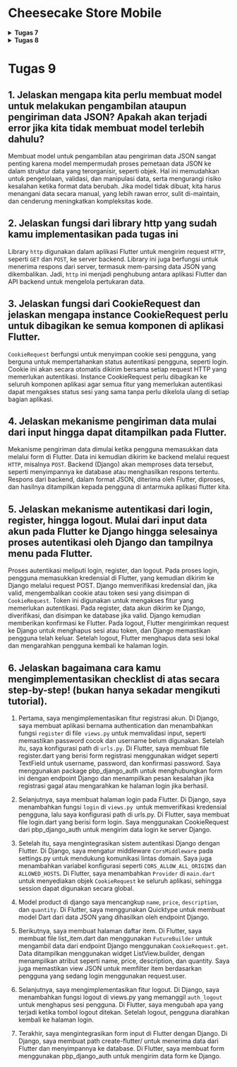 # Cheesecake Store Mobile

<details>
<summary><b>Tugas 7</b></summary>

# Tugas 7
## 1. Jelaskan apa yang dimaksud dengan stateless widget dan stateful widget, dan jelaskan perbedaan dari keduanya.
Stateless Widget adalah widget yang tampilannya tetap dan tidak berubah selama aplikasi berjalan karena tidak memiliki state (keadaan) yang bisa berubah. Sebaliknya, Stateful Widget adalah widget yang memiliki state internal yang dapat berubah-ubah, sehingga bisa memperbarui tampilan saat ada perubahan data. Jadi, perbedaannya terletak pada kemampuan Stateful Widget untuk merespons perubahan dan memperbarui UI, sedangkan Stateless Widget tidak bisa melakukan itu.

## 2. Sebutkan widget apa saja yang kamu gunakan pada proyek ini dan jelaskan fungsinya.
Dalam kode saya, saya menggunakan beberapa widget:
1. Scaffold: Menyediakan struktur dasar aplikasi dengan AppBar dan body.
2. AppBar: Menampilkan bar di bagian atas aplikasi yang berisi judul.
3. Padding: Memberikan jarak di sekitar widget anaknya.
4. Column: Menyusun widget secara vertikal.
5. Row: Menyusun widget secara horizontal.
6. Card: Menampilkan kotak dengan sudut melengkung dan bayangan, digunakan dalam InfoCard.
7. Container: Membungkus widget lain dan memungkinkan pengaturan ukuran, padding, dan dekorasi.
8. Text: Menampilkan teks di layar.
9. SizedBox: Memberikan jarak vertikal antara widget.
10. Center: Menempatkan widget di tengah parent-nya.
11. GridView.count: Menampilkan widget dalam bentuk grid dengan jumlah kolom tertentu.
12. Material: Menyediakan efek material seperti bayangan dan warna latar belakang.
13. InkWell: Menangani interaksi sentuhan pada widget dan memberikan efek ripple.
14. Icon: Menampilkan ikon.
15. SnackBar: Menampilkan pesan sementara di bagian bawah layar.

## 3. Apa fungsi dari setState()? Jelaskan variabel apa saja yang dapat terdampak dengan fungsi tersebut.
Fungsi `setState()` digunakan dalam Stateful Widget untuk memberi tahu Flutter bahwa ada perubahan pada state internal widget, sehingga framework perlu membangun ulang UI dengan data terbaru. Variabel yang terpengaruh adalah semua variabel state yang didefinisikan dalam kelas State. Dalam kode saya, karena menggunakan StatelessWidget, fungsi `setState()` tidak digunakan karena tidak ada state yang berubah.

## 4. Jelaskan perbedaan antara const dengan final.
Perbedaan antara `const` dan `final`:
* `const`: Digunakan untuk mendefinisikan nilai konstan pada waktu kompilasi (compile-time constant). Nilainya harus sudah diketahui sebelum program berjalan dan bersifat immutable.
* `final`: Digunakan untuk variabel yang nilainya ditetapkan sekali dan tidak dapat diubah setelahnya. Nilainya dapat ditentukan saat runtime, bukan hanya pada waktu kompilasi.

## 5. Jelaskan bagaimana cara kamu mengimplementasikan checklist-checklist di atas.
1. Saya membuat proyek flutter bernama cheesecake-store-mobile, karena saya memilih untuk menggunakan vscode, dan saya sudah menginstall semua extension yang dibutuhkan, saya membuat proyek flutter ini dengan menekan `command + shift + p`.
2. Lalu saya merapikan kode dengan memindahkan beberapa potongan kode ke dalam `menu.dart` yang saya buat.
3. Untuk membuat tiga tombol sederhana dengan ikon dan teks untuk: **Lihat Daftar Produk**, **Tambah Produk**, dan **Logout**, saya mengimplementasikan menggunakan kelas `ItemHomepage` yang mendefinisikan nama, ikon, dan warna tombol. Objek-objek ini dimasukkan ke dalam list `items`:

     ```dart
     final List<ItemHomepage> items = [
       ItemHomepage("Lihat Daftar Produk", Icons.shopping_cart, Colors.pink[300]!, "Kamu telah menekan tombol Lihat Daftar Produk"),
       ItemHomepage("Tambah Produk", Icons.add, Colors.pink[200]!, "Kamu telah menekan tombol Tambah Produk"),
       ItemHomepage("Logout", Icons.logout, Colors.pink[100]!, "Kamu telah menekan tombol Logout"),
     ];
     ```
4. Untuk mengimplementasikan warna-warna yang berbeda untuk setiap tombol, setiap item dalam list `items` memiliki properti `color` yang digunakan untuk mengatur warna latar belakang di `ItemCard`. Warna ini diatur menggunakan widget `Material`:
     ```dart
     return Material(
       color: item.color, // Warna diambil dari properti color
       borderRadius: BorderRadius.circular(12),
       child: InkWell(
         // Aksi untuk interaksi
       ),
     );
     ```
5. Untuk memunculkan snackbar dengan tulisan tertentu ketika tombol ditekan, di dalam `ItemCard`, Saya memakain `InkWell` untuk menangani aksi ketika tombol ditekan. Ketika tombol ditekan, `ScaffoldMessenger` digunakan untuk menampilkan `Snackbar` dengan pesan yang menyesuaikan nama tombol:

     ```dart
     onTap: () {
       ScaffoldMessenger.of(context)
         ..hideCurrentSnackBar()
         ..showSnackBar(
           SnackBar(content: Text("Kamu telah menekan tombol ${item.name}")),
         );
     },
     ```
</details>

<details>
<summary><b>Tugas 8</b></summary>

# Tugas 8
## 1. Apa kegunaan const di Flutter? Jelaskan apa keuntungan ketika menggunakan const pada kode Flutter. Kapan sebaiknya kita menggunakan const, dan kapan sebaiknya tidak digunakan?
`const` digunakan di Flutter untuk mendefinisikan objek-objek yang bersifat immutable (tidak dapat diubah) dan membuat mereka menjadi compile-time constants. Artinya, nilai-nilai ini ditentukan saat kompilasi, bukan saat runtime. Ini menghemat memori karena Flutter tidak perlu membuat ulang objek tersebut setiap kali widget di-render ulang. Keuntungan menggunakan `const` adalah peningkatan performa karena objek `const` hanya dibuat sekali. Sebaiknya kita menggunakan `const` pada widget yang sifatnya statis dan tidak akan berubah (misalnya teks, ikon, atau padding yang tidak berubah sepanjang siklus aplikasi), dan juga untuk elemen-elemen yang sering digunakan dalam berbagai tempat dengan nilai yang sama (misalnya warna atau margin yang tetap). Namun, hindari `const` jika widget tersebut akan berubah-ubah berdasarkan state atau kondisi tertentu.

## 2. Jelaskan dan bandingkan penggunaan Column dan Row pada Flutter. Berikan contoh implementasi dari masing-masing layout widget ini!
`Column` dan `Row` adalah widget layout di Flutter yang memungkinkan untuk menempatkan widget-widget lain di dalamnya dalam bentuk baris (vertikal) atau kolom (horizontal).
* `Column`: Menyusun widget secara vertikal (dari atas ke bawah). Biasanya digunakan untuk menumpuk elemen dalam satu kolom di layar.
* `Row`: Menyusun widget secara horizontal (dari kiri ke kanan). Digunakan untuk menempatkan elemen-elemen secara berdampingan.

Contoh implementasi Column:
```dart
Column(
  children: [
    Text("Item 1"),
    Text("Item 2"),
  ],
);
```
Contoh implementasi Row:
```dart
Row(
  children: [
    Icon(Icons.star),
    Text("Rating"),
  ],
);
```

## 3. Sebutkan apa saja elemen input yang kamu gunakan pada halaman form yang kamu buat pada tugas kali ini. Apakah terdapat elemen input Flutter lain yang tidak kamu gunakan pada tugas ini? Jelaskan!
Elemen input yang digunakan pada halaman form:
* `TextFormField`: Untuk mengisi data teks pada formulir seperti name, size, prize, description, dan note.

Elemen input Flutter lain yang tidak digunakan pada tugas ini:
* `Checkbox`: Untuk memilih antara dua opsi (on/off).
* `Switch`: Untuk opsi aktif/non-aktif dalam bentuk saklar.
* `Slider`: Untuk memilih nilai dalam rentang tertentu.
* `DropdownButton`: Untuk memilih satu dari beberapa opsi dalam bentuk dropdown.
* `DatePicker/TimePicker`: Untuk memilih tanggal atau waktu, yang biasanya digunakan pada aplikasi dengan data waktu.
* `Radio`: Untuk memilih salah satu dari beberapa opsi.

## 4. Bagaimana cara kamu mengatur tema (theme) dalam aplikasi Flutter agar aplikasi yang dibuat konsisten? Apakah kamu mengimplementasikan tema pada aplikasi yang kamu buat?
Untuk mengatur tema secara konsisten, Flutter menyediakan ThemeData pada MaterialApp. Dengan ThemeData, kita bisa mendefinisikan warna, font, dan gaya yang akan diterapkan di seluruh aplikasi. Pada aplikasi yang saya buat, saya menggunakan ThemeData untuk mengatur skema warna utama agar seragam dan konsisten di setiap halaman. Ini implementasinya dalam kode saya (pada `main.dart`):

```dart
@override
  Widget build(BuildContext context) {
    return MaterialApp(
      title: 'Cheesecake Store',
      theme: ThemeData(
        primaryColor: Color(0xFFF48FB1), 
        scaffoldBackgroundColor: Colors.pink[50],
        colorScheme: ColorScheme.fromSwatch().copyWith(
          primary: Colors.pink, 
          secondary: Colors.pink, 
        ),
      ),
      home: MyHomePage(),
    );
  }
```
## 5. Bagaimana cara kamu menangani navigasi dalam aplikasi dengan banyak halaman pada Flutter?
Untuk menangani navigasi dalam aplikasi Flutter dengan banyak halaman, saya menggunakan beberapa pendekatan. Salah satu cara dasarnya adalah menggunakan Navigator dan MaterialPageRoute di mana `Navigator.push()` digunakan untuk membuka halaman baru, sementara `Navigator.pop()`digunakan untuk kembali ke halaman sebelumnya. Saya juga menggunakan `Navigator.pushReplacement()` menggantikan halaman saat ini dengan halaman baru.
</details>

# Tugas 9

## 1. Jelaskan mengapa kita perlu membuat model untuk melakukan pengambilan ataupun pengiriman data JSON? Apakah akan terjadi error jika kita tidak membuat model terlebih dahulu?
Membuat model untuk pengambilan atau pengiriman data JSON sangat penting karena model mempermudah proses pemetaan data JSON ke dalam struktur data yang terorganisir, seperti objek. Hal ini memudahkan untuk pengelolaan, validasi, dan manipulasi data, serta mengurangi risiko kesalahan ketika format data berubah. Jika model tidak dibuat, kita harus menangani data secara manual, yang lebih rawan error, sulit di-maintain, dan cenderung meningkatkan kompleksitas kode.

## 2. Jelaskan fungsi dari library http yang sudah kamu implementasikan pada tugas ini
Library `http` digunakan dalam aplikasi Flutter untuk mengirim request `HTTP`, seperti `GET` dan `POST`, ke server backend. Library ini juga berfungsi untuk menerima respons dari server, termasuk mem-parsing data JSON yang dikembalikan. Jadi, `http` ini menjadi penghubung antara aplikasi Flutter dan API backend untuk mengelola pertukaran data.

## 3. Jelaskan fungsi dari CookieRequest dan jelaskan mengapa instance CookieRequest perlu untuk dibagikan ke semua komponen di aplikasi Flutter.
`CookieRequest` berfungsi untuk menyimpan cookie sesi pengguna, yang berguna untuk mempertahankan status autentikasi pengguna, seperti login. Cookie ini akan secara otomatis dikirim bersama setiap request HTTP yang memerlukan autentikasi. Instance CookieRequest perlu dibagikan ke seluruh komponen aplikasi agar semua fitur yang memerlukan autentikasi dapat mengakses status sesi yang sama tanpa perlu dikelola ulang di setiap bagian aplikasi.

## 4. Jelaskan mekanisme pengiriman data mulai dari input hingga dapat ditampilkan pada Flutter.
Mekanisme pengiriman data dimulai ketika pengguna memasukkan data melalui form di Flutter. Data ini kemudian dikirim ke backend melalui request `HTTP`, misalnya `POST`. Backend (Django) akan memproses data tersebut, seperti menyimpannya ke database atau menghasilkan respons tertentu. Respons dari backend, dalam format JSON, diterima oleh Flutter, diproses, dan hasilnya ditampilkan kepada pengguna di antarmuka aplikasi flutter kita.

## 5. Jelaskan mekanisme autentikasi dari login, register, hingga logout. Mulai dari input data akun pada Flutter ke Django hingga selesainya proses autentikasi oleh Django dan tampilnya menu pada Flutter.
Proses autentikasi meliputi login, register, dan logout. Pada proses login, pengguna memasukkan kredensial di Flutter, yang kemudian dikirim ke Django melalui request POST. Django memverifikasi kredensial dan, jika valid, mengembalikan cookie atau token sesi yang disimpan di `CookieRequest`. Token ini digunakan untuk mengakses fitur yang memerlukan autentikasi. Pada register, data akun dikirim ke Django, diverifikasi, dan disimpan ke database jika valid. Django kemudian memberikan konfirmasi ke Flutter. Pada logout, Flutter mengirimkan request ke Django untuk menghapus sesi atau token, dan Django memastikan pengguna telah keluar. Setelah logout, Flutter menghapus data sesi lokal dan mengarahkan pengguna kembali ke halaman login.

## 6. Jelaskan bagaimana cara kamu mengimplementasikan checklist di atas secara step-by-step! (bukan hanya sekadar mengikuti tutorial).
1. Pertama, saya mengimplementasikan fitur registrasi akun. Di Django, saya membuat aplikasi bernama authentication dan menambahkan fungsi `register` di file` views.py` untuk memvalidasi input, seperti memastikan password cocok dan username belum digunakan. Setelah itu, saya konfigurasi path di `urls.py`. Di Flutter, saya membuat file register.dart yang berisi form registrasi menggunakan widget seperti TextField untuk username, password, dan konfirmasi password. Saya menggunakan package pbp_django_auth untuk menghubungkan form ini dengan endpoint Django dan menampilkan pesan kesalahan jika registrasi gagal atau mengarahkan ke halaman login jika berhasil.

2. Selanjutnya, saya membuat halaman login pada Flutter. Di Django, saya menambahkan fungsi `login` di `views.py `untuk memverifikasi kredensial pengguna, lalu saya konfigurasi path di urls.py. Di Flutter, saya membuat file login.dart yang berisi form login. Saya menggunakan CookieRequest dari pbp_django_auth untuk mengirim data login ke server Django.

3. Setelah itu, saya mengintegrasikan sistem autentikasi Django dengan Flutter. Di Django, saya mengatur middleware `CorsMiddleware` pada settings.py untuk mendukung komunikasi lintas domain. Saya juga menambahkan variabel konfigurasi seperti `CORS_ALLOW_ALL_ORIGINS` dan `ALLOWED_HOSTS`. Di Flutter, saya menambahkan `Provider` di `main.dart `untuk menyediakan objek `CookieRequest` ke seluruh aplikasi, sehingga session dapat digunakan secara global.

4. Model product di django saya mencangkup `name`, `price`, `description`, dan `quantity`. Di Flutter, saya menggunakan Quicktype untuk membuat model Dart dari data JSON yang dihasilkan oleh endpoint Django.

5. Berikutnya, saya membuat halaman daftar item. Di Flutter, saya membuat file list_item.dart dan menggunakan `FutureBuilder` untuk mengambil data dari endpoint Django menggunakan `CookieRequest.get`. Data ditampilkan menggunakan widget ListView.builder, dengan menampilkan atribut seperti name, price, description, dan quantity. Saya juga memastikan view JSON untuk memfilter item berdasarkan pengguna yang sedang login menggunakan request.user.

6. Selanjutnya, saya mengimplementasikan fitur logout. Di Django, saya menambahkan fungsi logout di views.py yang memanggil `auth_logout` untuk menghapus sesi pengguna. Di Flutter, saya mengubah apa yang terjadi ketika tombol logout ditekan. Setelah logout, pengguna diarahkan kembali ke halaman login.

7. Terakhir, saya mengintegrasikan form input di Flutter dengan Django. Di Django, saya membuat path create-flutter/ untuk menerima data dari Flutter dan menyimpannya ke database. Di Flutter, saya membuat form menggunakan pbp_django_auth untuk mengirim data form ke Django.